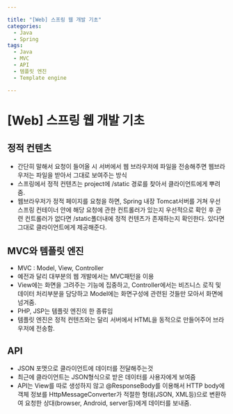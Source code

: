 ```yaml
---

title: "[Web] 스프링 웹 개발 기초"
categories:
  - Java
  - Spring
tags:
  - Java
  - MVC
  - API
  - 템플릿 엔진
  - Template engine

---
```


# [Web] 스프링 웹 개발 기초

## 정적 컨텐츠

- 간단히 말해서 요청이 들어올 시 서버에서 웹 브라우저에 파일을 전송해주면 웹브라우저는 파일을 받아서 그대로 보여주는 방식
- 스프링에서 정적 컨텐츠는 project에 /static 경로를 찾아서 클라이언트에게 뿌려줌.
- 웹브라우저가 정적 페이지를 요청을 하면, Spring 내장 Tomcat서버를 거쳐 우선 스프링 컨테이너 안에 해당 요청에 관한 컨트롤러가 있는지 우선적으로 확인 후 관련 컨트롤러가 없다면 /static폴더내에 정적 컨텐츠가 존재하는지 확인한다. 있다면 그대로 클라이언트에게 제공해준다.

## MVC와 템플릿 엔진

- MVC : Model, View, Controller
- 예전과 달리 대부분의 웹 개발에서는 MVC패턴을 이용
- View에는 화면을 그려주는 기능에 집중하고, Controller에서는 비즈니스 로직 및 데이터 처리부분을 담당하고 Model에는 화면구성에 관련된 것들만 모아서 화면에 넘겨줌.
- PHP, JSP는 템플릿 엔진의 한 종류임
- 템플릿 엔진은 정적 컨텐츠와는 달리 서버에서 HTML을 동적으로 만들어주어 브라우저에 전송함.

## API

- JSON 포맷으로 클라이언트에 데이터를 전달해주는것
- 최근에 클라이언트는 JSON형식으로 받은 데이터를 사용자에게 보여줌
- API는 View를 따로 생성하지 않고 @ResponseBody를 이용해서 HTTP body에 객체 정보를 HttpMessageConverter가 적절한 형태(JSON, XML등)으로 변환하여 요청한 상대(browser, Android, server등)에게 데이터를 보내줌.
